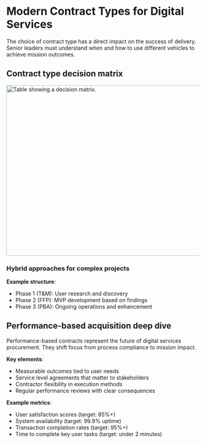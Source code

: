 # Modern Contract Types for Digital Services
The choice of contract type has a direct impact on the success of delivery. Senior leaders must understand when and how to use different vehicles to achieve mission outcomes.

## Contract type decision matrix
<img width="672" height="444" alt="Table showing a decision matrix." src="https://github.com/user-attachments/assets/c1acb8c1-f5c0-4791-82a5-cb7c12a941a7" />

### Hybrid approaches for complex projects
**Example structure**:
- Phase 1 (T&M): User research and discovery
- Phase 2 (FFP): MVP development based on findings
- Phase 3 (PBA): Ongoing operations and enhancement

## Performance-based acquisition deep dive
Performance-based contracts represent the future of digital services procurement. They shift focus from process compliance to mission impact.

**Key elements**:
- Measurable outcomes tied to user needs
- Service level agreements that matter to stakeholders
- Contractor flexibility in execution methods
- Regular performance reviews with clear consequences

**Example metrics**:
- User satisfaction scores (target: 85%+)
- System availability (target: 99.9% uptime)
- Transaction completion rates (target: 95%+)
- Time to complete key user tasks (target: under 2 minutes)
